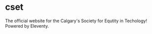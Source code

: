 # cset
The official website for the Calgary's Society for Equtity in Techology! Powered by Eleventy.
